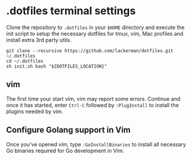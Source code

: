 # .dotfiles terminal settings

Clone the repository to `.dotfiles` in your `$HOME` directory and execute the init script
to setup the necessary dotfiles for tmux, vim, Mac profiles and install extra 3rd party utils.

```
git clone --recursive https://github.com/lackerman/dotfiles.git ~/.dotfiles
cd ~/.dotfiles
sh init.sh bash "${DOTFILES_LOCATION}"
```

## vim

The first time your start vim, vim may report some errors. Continue and once it has started,
enter `Ctrl-C` followed by `:PlugInstall` to install the plugins needed by vim.

## Configure Golang support in Vim

Once you've opened vim, type `:GoInstallBinaries` to install all necessary
Go binaries required for Go development in Vim.
